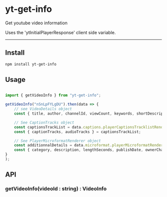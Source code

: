 # yt-get-info


Get youtube video information 

Uses the 'ytInitialPlayerResponse' client side variable.

---
## Install

```bash
npm install yt-get-info
```

## Usage

```ts

import { getVideoInfo } from "yt-get-info";

getVideoInfo("nSnLpFYLgDU").then(data => {
    // see VideoDetails object
    const { title, author, channelId, viewCount, keywords, shortDescription } = data.videoDetails;

    // See CaptionTracks object
    const captionsTrackList = data.captions.playerCaptionsTracklistRenderer;
    const { captionTracks, audioTracks } = captionsTrackList;

    // See PlayerMicroformatRenderer object
    const additionnalDetails = data.microformat.playerMicroformatRenderer;
    const { category, description, lengthSeconds, publishDate, ownerChannelName, thumbnail, isFamilySafe } = additionnalDetails;
}
);
 ```

## API

### getVideoInfo(videoId : string) : VideoInfo

[npm-img]:https://img.shields.io/npm/v/yt-get-info
[npm-url]:https://www.npmjs.com/package/yt-get-info
[issues-img]:https://img.shields.io/github/issues/iercann/yt-get-info
[issues-url]:https://github.com/iercann/yt-get-info/issues

